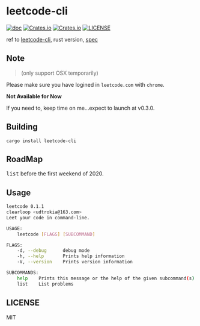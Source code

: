 # leetcode-cli
[![doc](https://img.shields.io/badge/0.1.2-docs-green.svg)](https://docs.rs/leetcode-cli/)
[![Crates.io](https://img.shields.io/crates/v/leetcode-cli.svg)](https://crates.io/crates/leetcode-cli)
[![Crates.io](https://img.shields.io/crates/d/leetcode-cli.svg)](https://crates.io/crates/leetcode-cli)
[![LICENSE](https://img.shields.io/crates/l/leetcode-cli.svg)](https://choosealicense.com/licenses/mit/)

ref to [leetcode-cli](https://github.com/skygragon/leetcode-cli), rust version, [spec](/spec.md)

## Note
> (only support OSX temporarily)

Please make sure you have logined in `leetcode.com` with `chrome`.

**Not Available for Now**

If you need to, keep time on me...expect to launch at v0.3.0.

## Building

```
cargo install leetcode-cli
```

## RoadMap

<kbd>list</kbd> before the first weekend of 2020.

## Usage

```sh
leetcode 0.1.1
clearloop <udtrokia@163.com>
Leet your code in command-line.

USAGE:
    leetcode [FLAGS] [SUBCOMMAND]

FLAGS:
    -d, --debug      debug mode
    -h, --help       Prints help information
    -V, --version    Prints version information

SUBCOMMANDS:
    help    Prints this message or the help of the given subcommand(s)
    list    List problems
```

## LICENSE
MIT

